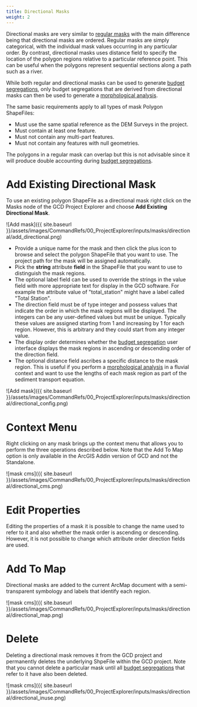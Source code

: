 ```yaml
---
title: Directional Masks
weight: 2
---
```


Directional masks are very similar to [regular masks]({{site.baseurl}}/Help/Inputs/Masks/regular-masks.html) with the main difference being that directional masks are ordered. Regular masks are simply categorical, with the individual mask values occurring in any particular order. By contrast, directional masks uses distance field to specify the location of the polygon regions relative to a particular reference point. This can be useful when the polygons represent sequential sections along a path such as a river. 

While both regular and directional masks can be used to generate [budget segregations](), only budget segregations that are derived from directional masks can then be used to generate a [morphological analysis]().

The same basic requirements apply to all types of mask Polygon ShapeFiles:

* Must use the same spatial reference as the DEM Surveys in the project.
* Must contain at least one feature.
* Must not contain any multi-part features.
* Must not contain any features with null geometries.

The polygons in a regular mask can overlap but this is not advisable since it will produce double accounting during [budget segregations]().

# Add Existing Directional Mask

To use an existing polygon ShapeFile as a directional mask right click on the Masks node of the GCD Project Explorer and choose **Add Existing Directional Mask**.

![Add mask]({{ site.baseurl }}/assets/images/CommandRefs/00_ProjectExplorer/inputs/masks/directional/add_directional.png)

* Provide a unique name for the mask and then click the plus icon to browse and select the polygon ShapeFile that you want to use. The project path for the mask will be assigned automatically.
* Pick the **string** attribute **field** in the ShapeFile that you want to use to distinguish the mask regions. 
* The optional label field can be used to override the strings in the value field with more appropriate text for display in the GCD software. For example the attribute value of "total_station" might have a label called "Total Station".
* The direction field must be of type integer and possess values that indicate the order in which the mask regions will be displayed. The integers can be any user-defined values but must be unique. Typically these values are assigned starting from 1 and increasing by 1 for each region. However, this is arbitrary and they could start from any integer value.
* The display order determines whether the [budget segregation]({{site.baseurl}}/Help/Analyses/Budget_Segregation/budget-segregation.html) user interface displays the mask regions in ascending or descending order of the direction field.
* The optional distance field ascribes a specific distance to the mask region. This is useful if you perform a [morphological analysis]({{site.baseurl}}/Help/Analyses/Change_Detection/morphological.html) in a fluvial context and want to use the lengths of each mask region as part of the sediment transport equation.

![Add mask]({{ site.baseurl }}/assets/images/CommandRefs/00_ProjectExplorer/inputs/masks/directional/directional_config.png)

# Context Menu

Right clicking on any mask brings up the context menu that allows you to perform the three operations described below. Note that the Add To Map option is only available in the ArcGIS Addin version of GCD and not the Standalone.

![mask cms]({{ site.baseurl }}/assets/images/CommandRefs/00_ProjectExplorer/inputs/masks/directional/directional_cms.png)

# Edit Properties

Editing the properties of a mask it is possible to change the name used to refer to it and also whether the mask order is ascending or descending. However, it is not possible to change which attribute order direction fields are used.

# Add To Map

Directional masks are added to the current ArcMap document with a  semi-transparent symbology and labels that identify each region.

![mask cms]({{ site.baseurl }}/assets/images/CommandRefs/00_ProjectExplorer/inputs/masks/directional/directional_map.png)

# Delete

Deleting a directional mask removes it from the GCD project and permanently deletes the underlying ShpeFile within the GCD project. Note that you cannot delete a particular mask until all [budget segregations]({{site.baseurl}}/Help/Analyses/Budget_Segregation/budget-segregation.html) that refer to it have also been deleted.

![mask cms]({{ site.baseurl }}/assets/images/CommandRefs/00_ProjectExplorer/inputs/masks/directional/directional_inuse.png)
